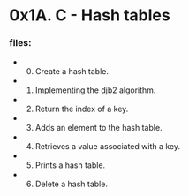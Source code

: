 # 0x1A. C - Hash tables

### files:

- 0. Create a hash table.
- 1. Implementing the djb2 algorithm.
- 2. Return the index of a key.
- 3. Adds an element to the hash table.
- 4. Retrieves a value associated with a key.
- 5. Prints a hash table.
- 6. Delete a hash table.
